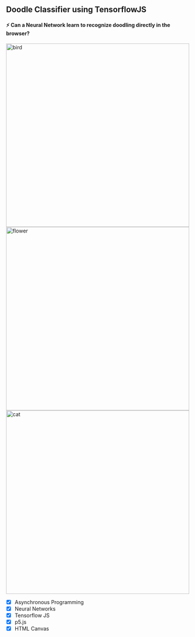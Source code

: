 ## Doodle Classifier using TensorflowJS

#### ⚡ Can a Neural Network learn to recognize doodling directly in the browser? 

<img align="center" alt="bird" width="500px" src="https://github.com/harishsambasivam/doodleclassifier/blob/master/assets/bird.png" />

<img align="center" alt="flower" width="500px" src="https://github.com/harishsambasivam/doodleclassifier/blob/master/assets/flower.png" />

<img align="center" alt="cat" width="500px" src="https://github.com/harishsambasivam/doodleclassifier/blob/master/assets/cat.png" />

<br />

- [x] Asynchronous Programming
- [x] Neural Networks
- [x] Tensorflow JS
- [x] p5.js
- [x] HTML Canvas
